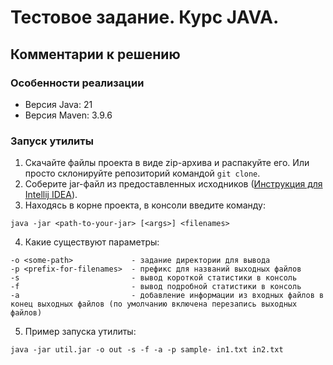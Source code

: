 # Тестовое задание. Курс JAVA.
## Комментарии к решению

### Особенности реализации

* Версия Java: 21
* Версия Maven: 3.9.6 

### Запуск утилиты

1. Скачайте файлы проекта в виде zip-архива и распакуйте его. Или просто склонируйте репозиторий командой `git clone`.
2. Соберите jar-файл из предоставленных исходников
   ([Инструкция для Intellij IDEA](https://ru.stackoverflow.com/questions/594605/%d0%9a%d0%b0%d0%ba-%d1%81%d0%be%d0%b7%d0%b4%d0%b0%d1%82%d1%8c-jar-%d1%84%d0%b0%d0%b9%d0%bb-%d0%b2-%d0%bc%d0%b0%d0%b2%d0%b5%d0%bd-%d0%bf%d1%80%d0%be%d0%b5%d0%ba%d1%82%d0%b5/623519#623519)).
3. Находясь в корне проекта, в консоли введите команду:
```
java -jar <path-to-your-jar> [<args>] <filenames>
```
4. Какие существуют параметры:
```
-o <some-path>             - задание директории для вывода
-p <prefix-for-filenames>  - префикс для названий выходных файлов
-s                         - вывод короткой статистики в консоль
-f                         - вывод подробной статистики в консоль
-a                         - добавление информации из входных файлов в конец выходных файлов (по умолчанию включена перезапись выходных файлов)
```
5. Пример запуска утилиты:
```
java -jar util.jar -o out -s -f -a -p sample- in1.txt in2.txt
```